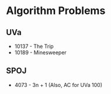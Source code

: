 # Algorithm Problems #

## UVa ##
* 10137 - The Trip
* 10189 - Minesweeper

## SPOJ ##
* 4073 - 3n + 1 (Also, AC for UVa 100)
